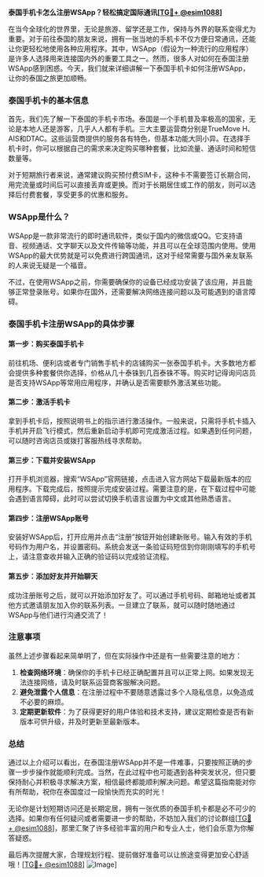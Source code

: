 **泰国手机卡怎么注册WSApp？轻松搞定国际通讯[[TG💪+ @esim1088](https://t.me/s/esim1088)]**

在当今全球化的世界里，无论是旅游、留学还是工作，保持与外界的联系变得尤为重要。对于前往泰国的朋友来说，拥有一张当地的手机卡不仅方便日常通讯，还能让你更轻松地使用各种应用程序。其中，WSApp（假设为一种流行的应用程序）是许多人选择用来连接国内外的重要工具之一。然而，很多人对如何在泰国注册WSApp感到困惑。今天，我们就来详细讲解一下泰国手机卡如何注册WSApp，让你的泰国之旅更加顺畅。

### 泰国手机卡的基本信息

首先，我们先了解一下泰国的手机卡市场。泰国是一个手机普及率极高的国家，无论是本地人还是游客，几乎人人都有手机。三大主要运营商分别是TrueMove H、AIS和DTAC。这些运营商提供的服务各有特色，但基本功能大同小异。在选择手机卡时，你可以根据自己的需求来决定购买哪种套餐，比如流量、通话时间和短信数量等。

对于短期旅行者来说，通常建议购买预付费SIM卡，这种卡不需要签订长期合同，用完流量或时间后可以直接丢弃或更换。而对于长期居住或工作的朋友，则可以选择后付费套餐，享受更多的优惠和服务。

### WSApp是什么？

WSApp是一款非常流行的即时通讯软件，类似于国内的微信或QQ。它支持语音、视频通话、文字聊天以及文件传输等功能，并且可以在全球范围内使用。使用WSApp的最大优势就是可以免费进行跨国通讯，这对于经常需要与国外亲友联系的人来说无疑是一个福音。

不过，在使用WSApp之前，你需要确保你的设备已经成功安装了该应用，并且能够正常登录账号。如果你在国外，还需要解决网络连接问题以及可能遇到的语言障碍。

### 泰国手机卡注册WSApp的具体步骤

#### 第一步：购买泰国手机卡

前往机场、便利店或者专门销售手机卡的店铺购买一张泰国手机卡。大多数地方都会提供多种套餐供你选择，价格从几十泰铢到几百泰铢不等。购买时记得询问店员是否支持WSApp等常用应用程序，并确认是否需要额外激活某些功能。

#### 第二步：激活手机卡

拿到手机卡后，按照说明书上的指示进行激活操作。一般来说，只需将手机卡插入手机并开启飞行模式，然后重新启动手机即可完成激活过程。如果遇到任何问题，可以随时咨询店员或拨打客服热线寻求帮助。

#### 第三步：下载并安装WSApp

打开手机浏览器，搜索“WSApp”官网链接，点击进入官方网站下载最新版本的应用程序。下载完成后，按照提示完成安装过程。需要注意的是，在下载过程中可能会遇到语言障碍，此时可以尝试切换手机语言设置为中文或其他熟悉语言。

#### 第四步：注册WSApp账号

安装好WSApp后，打开应用并点击“注册”按钮开始创建新账号。输入有效的手机号码作为用户名，并设置密码。系统会发送一条验证码短信到你刚刚填写的手机号上，请注意查收并输入正确的验证码以完成验证流程。

#### 第五步：添加好友并开始聊天

成功注册账号之后，就可以开始添加好友了。可以通过手机号码、邮箱地址或者其他方式邀请朋友加入你的联系列表。一旦建立了联系，就可以随时随地通过WSApp与他们进行沟通交流了！

### 注意事项

虽然上述步骤看起来简单明了，但在实际操作中还是有一些需要注意的地方：

1. **检查网络环境**：确保你的手机卡已经正确配置并且可以正常上网。如果发现无法连接网络，请及时联系运营商客服解决问题。
2. **避免泄露个人信息**：在注册过程中不要随意透露过多个人隐私信息，以免造成不必要的麻烦。
3. **定期更新软件**：为了获得更好的用户体验和技术支持，建议定期检查是否有新版本可供升级，并及时更新至最新版本。

### 总结

通过以上介绍可以看出，在泰国注册WSApp并不是一件难事，只要按照正确的步骤一步步操作就能顺利完成。当然，在此过程中也可能遇到各种突发状况，但只要保持耐心并积极寻求解决方案，相信最终都能顺利解决问题。希望这篇指南能对你有所帮助，祝你在泰国度过一段愉快而充实的时光！

无论你是计划短期访问还是长期定居，拥有一张优质的泰国手机卡都是必不可少的选择。如果你有任何疑问或者需要进一步的帮助，不妨加入我们的讨论群组[[TG💪+ @esim1088](https://t.me/s/esim1088)]，那里汇聚了许多经验丰富的用户和专业人士，他们会乐意为你解答疑惑。

最后再次提醒大家，合理规划行程、提前做好准备可以让旅途变得更加安心舒适哦！[[TG💪+ @esim1088](https://t.me/s/esim1088)] ![Image](https://i.postimg.cc/4NQfJmqS/Snipaste-2025-05-13-00-14-12.png)]